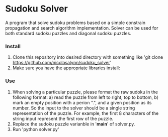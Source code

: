 # Sudoku Solver
A program that solve sudoku problems based on a simple constrain propagation and search algorithm implementation. Solver can be used for both standard sudoku puzzles and diagonal sudoku puzzles. 

### Install
1. Clone this repository into desired directory with something like 'git clone https://github.com/nicolasalynn/sudoku_solver'
2. Make sure you have the appropriate libraries install: 

### Use
1. When solving a particular puzzle, please format the raw sudoku in the following format: a) read the puzzle from left to right, top to bottom, b) mark an empty position with a perion ".", and a given position as its number. So the input to the solver should be a single string representation of the puzzle. For example, the first 8 characters of the string input represent the first row of the puzzle. 
2. Replace the sudoku puzzle varianble in '__main__' of solver.py. 
3. Run 'python solver.py' 
